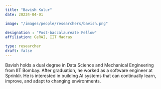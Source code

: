 ```yaml
---
title: "Bavish Kulur"
date: 20234-04-01

image: "/images/people/researchers/bavish.png"

designation : "Post-baccalaureate Fellow"
affiliation: CeRAI, IIT Madras

type: researcher
draft: false
---
```


Bavish holds a dual degree in Data Science and Mechanical Engineering from IIT Bombay. After graduation, he worked as a software engineer at Sprinklr. He is interested in building AI systems that can continually learn, improve, and adapt to changing environments. 